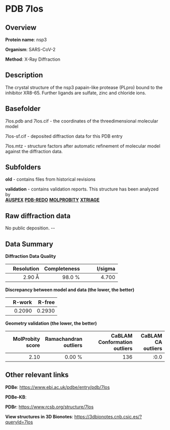# PDB 7los

## Overview

**Protein name**: nsp3

**Organism**: SARS-CoV-2

**Method**: X-Ray Diffraction

## Description

The crystal structure of the nsp3 papain-like protease (PLpro) bound to the inhibitor XR8-65. Further ligands are sulfate, zinc and chloride ions.

## Basefolder

7los.pdb and 7los.cif - the coordinates of the threedimensional molecular model

7los-sf.cif - deposited diffraction data for this PDB entry

7los.mtz - structure factors after automatic refinement of molecular model against the diffraction data.

## Subfolders



**old** - contains files from historical revisions

**validation** - contains validation reports. This structure has been analyzed by <br>[**AUSPEX**](https://github.com/thorn-lab/coronavirus_structural_task_force/tree/master/pdb/nsp3/SARS-CoV-2/7los/validation/auspex) [**PDB-REDO**](https://github.com/thorn-lab/coronavirus_structural_task_force/tree/master/pdb/nsp3/SARS-CoV-2/7los/validation/pdb-redo) [**MOLPROBITY**](https://github.com/thorn-lab/coronavirus_structural_task_force/tree/master/pdb/nsp3/SARS-CoV-2/7los/validation/molprobity) [**XTRIAGE**](https://github.com/thorn-lab/coronavirus_structural_task_force/blob/master/pdb/nsp3/SARS-CoV-2/7los/validation/Xtriage_output.log)   



## Raw diffraction data

No public deposition. --<br> 

## Data Summary
**Diffraction Data Quality**

|   | Resolution | Completeness| I/sigma |
|---|-------------:|----------------:|--------------:|
|   |2.90 Å|98.0  %|<img width=50/>4.700|

**Discrepancy between model and data (the lower, the better)**

|   | **R-work**| **R-free**   
|---|-------------:|----------------:|           
||  0.2090|  0.2930|

**Geometry validation (the lower, the better)**

|   |**MolProbity<br>score**| **Ramachandran<br>outliers** | **CaBLAM<br>Conformation outliers** | **CaBLAM<br>CA outliers** |
|---|-------------:|----------------:|----------------:|----------------:|
||  2.10|  0.00 %|136|:0.0|

 

 



## Other relevant links 
**PDBe**:  https://www.ebi.ac.uk/pdbe/entry/pdb/7los

**PDBe-KB**:  
 
**PDBr**: https://www.rcsb.org/structure/7los 

**View structures in 3D Bionotes**: https://3dbionotes.cnb.csic.es/?queryId=7los


